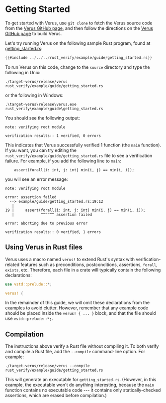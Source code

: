 # Getting Started

To get started with Verus, use `git clone` to fetch the Verus source code from
the [Verus GitHub page](https://github.com/verus-lang/verus),
and then follow the directions on
the [Verus GitHub page](https://github.com/verus-lang/verus/blob/main/INSTALL.md)
to build Verus.

Let's try running Verus on the following sample Rust program,
found at [getting_started.rs](https://github.com/verus-lang/verus/tree/main/source/rust_verify/example/guide/getting_started.rs):

```rust
{{#include ../../../rust_verify/example/guide/getting_started.rs}}
```

To run Verus on this code, change to the `source` directory and type the following in Unix:

```
./target-verus/release/verus rust_verify/example/guide/getting_started.rs
```

or the following in Windows:

```
.\target-verus\release\verus.exe rust_verify\example\guide\getting_started.rs
```

You should see the following output:

```
note: verifying root module

verification results:: 1 verified, 0 errors
```

This indicates that Verus successfully verified 1 function (the `main` function).
If you want, you can try editing the `rust_verify/example/guide/getting_started.rs` file
to see a verification failure.
For example, if you add the following line to `main`:

```
    assert(forall|i: int, j: int| min(i, j) == min(i, i));
```

you will see an error message:

```
note: verifying root module

error: assertion failed
  --> example/guide/getting_started.rs:19:12
   |
19 |     assert(forall|i: int, j: int| min(i, j) == min(i, i));
   |            ^^^^^^ assertion failed

error: aborting due to previous error

verification results:: 0 verified, 1 errors
```

## Using Verus in Rust files

Verus uses a macro named `verus!` to extend Rust's syntax with verification-related features
such as preconditions, postconditions, assertions, `forall`, `exists`, etc.
Therefore, each file in a crate will typically contain the following declarations:

```rust
use vstd::prelude::*;

verus! {
```

In the remainder of this guide, we will omit these declarations from the examples to avoid clutter.
However, remember that any example code should be placed inside the `verus! { ... }` block,
and that the file should use `vstd::prelude::*;`.

## Compilation

The instructions above verify a Rust file without compiling it.
To both verify and compile a Rust file, add the `--compile` command-line option.
For example:

```
./target-verus/release/verus --compile rust_verify/example/guide/getting_started.rs
```

This will generate an executable for `getting_started.rs`.
(However, in this example, the executable won't do anything interesting,
because the `main` function contains no executable code ---
it contains only statically-checked assertions,
which are erased before compilation.)
